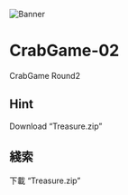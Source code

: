 
![Banner](https://scontent.fsin5-1.fna.fbcdn.net/v/t1.6435-9/244451661_193635582905869_2342046302388371937_n.jpg?_nc_cat=111&ccb=1-5&_nc_sid=340051&_nc_ohc=xE4_GtBRcIoAX_-qLc3&_nc_ht=scontent.fsin5-1.fna&oh=55659cf8b141a519f68f0b8311f394d7&oe=618A14CD)

# CrabGame-02
CrabGame Round2


## Hint

Download “Treasure.zip”

## 綫索

下載 “Treasure.zip”
